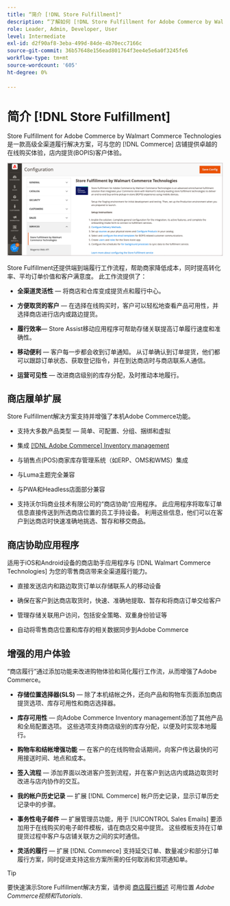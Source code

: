 ```yaml
---
title: “简介 [!DNL Store Fulfillment]"
description: “了解如何 [!DNL Store Fulfillment for Adobe Commerce by Walmart Commerce Technologies] 支持客户在线购买、店内提货(BOPIS)。 使用Store Assist移动版简化商店合作伙伴和Commerce客户的BOPIS履行和订单处理。”
role: Leader, Admin, Developer, User
level: Intermediate
exl-id: d2f90af8-3eba-499d-84de-4b70ecc7166c
source-git-commit: 36b57648e156ead801764f3ee4e5e6a0f3245fe6
workflow-type: tm+mt
source-wordcount: '605'
ht-degree: 0%

---
```


# 简介 [!DNL Store Fulfillment]

Store Fulfillment for Adobe Commerce by Walmart Commerce Technologies是一款高级全渠道履行解决方案，可与您的 [!DNL Commerce] 店铺提供卓越的在线购买体验，店内提货(BOPIS)客户体验。

![商店履行解决方案Adobe管理员配置](assets/store-fulfillment-admin-home.png)

Store Fulfillment还提供端到端履行工作流程，帮助商家降低成本，同时提高转化率、平均订单价值和客户满意度。 此工作流提供了：

* **全渠道灵活性** — 将商店和仓库变成提货点和履行中心。

* **方便取货的客户** — 在选择在线购买时，客户可以轻松地查看产品可用性，并选择商店进行店内或路边提货。

* **履行效率**— Store Assist移动应用程序可帮助存储关联提高订单履行速度和准确性。

* **移动便利** — 客户每一步都会收到订单通知。 从订单确认到订单提货，他们都可以跟踪订单状态、获取登记指令，并在到达商店时与商店联系人通信。

* **运营可见性** — 改进商店级别的库存分配，及时推动本地履行。

## 商店履单扩展

Store Fulfillment解决方案支持并增强了本机Adobe Commerce功能。

* 支持大多数产品类型 — 简单、可配置、分组、捆绑和虚拟

* 集成 [[!DNL Adobe Commerce] Inventory management](https://docs.magento.com/user-guide/catalog/inventory-learn-more.html)

* 与销售点(POS)商家库存管理系统（如ERP、OMS和WMS）集成

* 与Luma主题完全兼容

* 与PWA和Headless店面部分兼容

* 支持沃尔玛商业技术有限公司的“商店协助”应用程序。 此应用程序将取车订单信息直接传送到所选商店位置的员工手持设备。 利用这些信息，他们可以在客户到达商店时快速准确地挑选、暂存和移交商品。

## 商店协助应用程序

适用于iOS和Android设备的商店助手应用程序与 [!DNL Walmart Commerce Technologies] 为您的零售商店带来全渠道履行能力。

* 直接发送店内和路边取货订单以存储联系人的移动设备

* 确保在客户到达商店取货时，快速、准确地提取、暂存和将商店订单交给客户

* 管理存储关联用户访问，包括安全策略、双重身份验证等

* 自动将零售商店位置和库存的相关数据同步到Adobe Commerce

## 增强的用户体验

“商店履行”通过添加功能来改进购物体验和简化履行工作流，从而增强了Adobe Commerce。

* **存储位置选择器(SLS)** — 除了本机结帐之外，还向产品和购物车页面添加商店提货选项、库存可用性和商店选择器。

* **库存可用性** — 向Adobe Commerce Inventory management添加了其他产品和全局配置选项。 这些选项支持商店级别的库存分配，以便及时实现本地履行。

* **购物车和结帐增强功能** — 在客户的在线购物会话期间，向客户传达最快的可用接送时间、地点和成本。

* **签入流程** — 添加界面以改进客户签到流程，并在客户到达店内或路边取货时改进与店内协作的交互。

* **我的帐户历史记录** — 扩展 [!DNL Commerce] 帐户历史记录，显示订单历史记录中的步骤。

* **事务性电子邮件** — 扩展管理员功能，用于 [!UICONTROL Sales Emails] 要添加用于在线购买的电子邮件模板，请在商店交易中提货。 这些模板支持在订单提货过程中客户与店铺关联方之间的实时通信。

* **灵活的履行** — 扩展 [!DNL Commerce] 支持延交订单、数量减少和部分订单履行方案，同时促进支持这些方案所需的任何取消和贷项通知单。

>[!TIP]
>
> 要快速演示Store Fulfillment解决方案，请参阅 [商店履行概述](https://experienceleague.adobe.com/docs/commerce-learn/tutorials/orders/store-fulfillment.html) 可用位置 _Adobe Commerce视频和Tutorials_.


